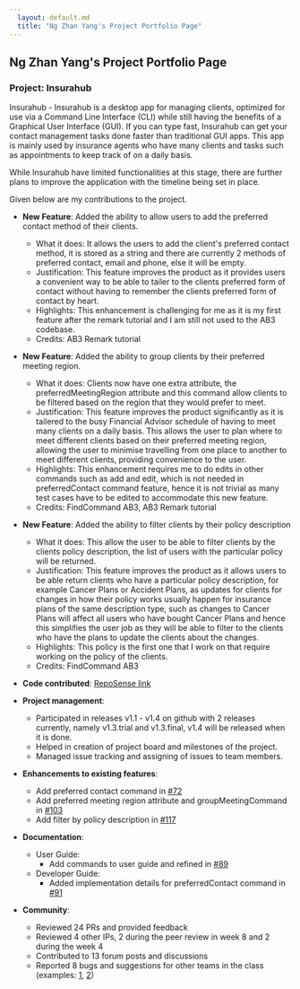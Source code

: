 ```yaml
---
  layout: default.md
  title: "Ng Zhan Yang's Project Portfolio Page"
---
```


## Ng Zhan Yang's Project Portfolio Page

### Project: Insurahub

Insurahub - Insurahub is a desktop app for managing clients, optimized for use via a Command Line Interface (CLI) while still having the benefits of a Graphical User Interface (GUI). If you can type fast, Insurahub can get your contact management tasks done faster than traditional GUI apps. This app is mainly used by insurance agents who have many clients and tasks such as appointments to keep track of on a daily basis.

While Insurahub have limited functionalities at this stage, there are further plans to improve the application with the timeline being set in place.

Given below are my contributions to the project.

- **New Feature**: Added the ability to allow users to add the preferred contact method of their clients.

  - What it does: It allows the users to add the client's preferred contact method, it is stored as a string and there are currently 2 methods of preferred contact, email and phone, else it will be empty.
  - Justification: This feature improves the product as it provides users a convenient way to be able to tailer to the clients preferred form of contact without having to remember the clients preferred form of contact by heart.
  - Highlights: This enhancement is challenging for me as it is my first feature after the remark tutorial and I am still not used to the AB3 codebase.
  - Credits: AB3 Remark tutorial

- **New Feature**: Added the ability to group clients by their preferred meeting region.

  - What it does: Clients now have one extra attribute, the preferredMeetingRegion attribute and this command allow clients to be filtered based on the region that they would prefer to meet.
  - Justification: This feature improves the product significantly as it is tailered to the busy Financial Advisor schedule of having to meet many clients on a daily basis. This allows the user to plan where to meet different clients based on their preferred meeting region, allowing the user to minimise travelling from one place to another to meet different clients, providing convenience to the user.
  - Highlights: This enhancement requires me to do edits in other commands such as add and edit, which is not needed in preferredContact command feature, hence it is not trivial as many test cases have to be edited to accommodate this new feature.
  - Credits: FindCommand AB3, AB3 Remark tutorial

- **New Feature**: Added the ability to filter clients by their policy description

  - What it does: This allow the user to be able to filter clients by the clients policy description, the list of users with the particular policy will be returned.
  - Justification: This feature improves the product as it allows users to be able return clients who have a particular policy description, for example Cancer Plans or Accident Plans, as updates for clients for changes in how their policy works usually happen for insurance plans of the same description type, such as changes to Cancer Plans will affect all users who have bought Cancer Plans and hence this simplifies the user job as they will be able to filter to the clients who have the plans to update the clients about the changes.
  - Highlights: This policy is the first one that I work on that require working on the policy of the clients.
  - Credits: FindCommand AB3

- **Code contributed**: [RepoSense link](https://nus-cs2103-ay2324s1.github.io/tp-dashboard/?search=zhanyang01&breakdown=true)

- **Project management**:

  - Participated in releases v1.1 - v1.4 on github with 2 releases currently, namely v1.3.trial and v1.3.final, v1.4 will be released when it is done.
  - Helped in creation of project board and milestones of the project.
  - Managed issue tracking and assigning of issues to team members.

- **Enhancements to existing features**:

  - Add preferred contact command in [\#72](https://github.com/AY2324S1-CS2103-W14-1/tp/pull/72)
  - Add preferred meeting region attribute and groupMeetingCommand in [\#103](https://github.com/AY2324S1-CS2103-W14-1/tp/pull/103)
  - Add filter by policy description in [\#117](https://github.com/AY2324S1-CS2103-W14-1/tp/pull/117)

- **Documentation**:

  - User Guide:
    - Add commands to user guide and refined in [\#89](https://github.com/AY2324S1-CS2103-W14-1/tp/pull/89)
  - Developer Guide:
    - Added implementation details for preferredContact command in [\#91](https://github.com/AY2324S1-CS2103-W14-1/tp/pull/91)

- **Community**:

  - Reviewed 24 PRs and provided feedback
  - Reviewed 4 other IPs, 2 during the peer review in week 8 and 2 during the week 4
  - Contributed to 13 forum posts and discussions
  - Reported 8 bugs and suggestions for other teams in the class (examples: [1](https://github.com/AY2324S1-CS2103T-W08-2/tp/issues/130), [2](https://github.com/AY2324S1-CS2103T-W08-2/tp/issues/122))
